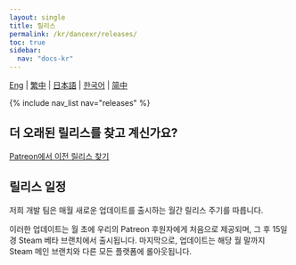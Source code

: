 ```yaml
---
layout: single
title: 릴리스
permalink: /kr/dancexr/releases/
toc: true
sidebar:
  nav: "docs-kr"
---
```

[Eng](/dancexr/releases/releases) | [繁中](/tw/dancexr/releases/releases) | [日本語](/jp/dancexr/releases/releases) | [한국어](/kr/dancexr/releases/releases) | [简中](/zh/dancexr/releases/releases)


{% include nav_list nav="releases" %}

## 더 오래된 릴리스를 찾고 계신가요?

[Patreon에서 이전 릴리스 찾기](https://www.patreon.com/dvvr)

## 릴리스 일정

저희 개발 팀은 매월 새로운 업데이트를 출시하는 월간 릴리스 주기를 따릅니다.

이러한 업데이트는 월 초에 우리의 Patreon 후원자에게 처음으로 제공되며, 그 후 15일 경 Steam 베타 브랜치에서 출시됩니다. 마지막으로, 업데이트는 해당 월 말까지 Steam 메인 브랜치와 다른 모든 플랫폼에 롤아웃됩니다.